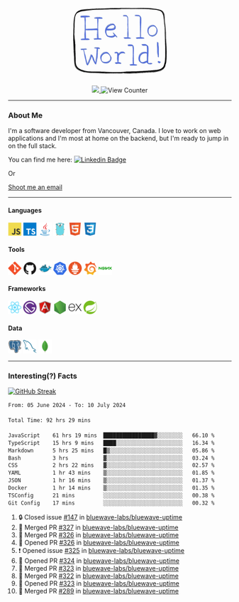 <div align="center">
    <img src="./img/hello_world.webp" height="200px" width="">
    <div>
        <a href="https://www.linkedin.com/in/ajhollid">
            <img src="https://img.shields.io/badge/LinkedIn-blue"/>
        </a>
        <img src="https://komarev.com/ghpvc/?username=ajhollid&color=yellow" alt="View Counter">
    </div>
</div>

---

### About Me

I'm a software developer from Vancouver, Canada. I love to work on web applications and I'm most at home on the backend, but I'm ready to jump in on the full stack.

You can find me here: [![Linkedin Badge](https://img.shields.io/badge/-ajhollid-blue?style=flat&logo=Linkedin&logoColor=white)](https://www.linkedin.com/in/ajhollid)

Or

[Shoot me an email](mailto:ajhollid@gmail.com)

---

#### Languages

<div>
    <img src="./img/devicons/javascript-original.svg" width=30 height=30 alt="JavaScript">
    <img src="/img/devicons/typescript-original.svg" width=30 height=30 alt="TypeScript">
    <img src="./img/devicons/java-original.svg" width=30 height=30 alt="Java">
    <img src="./img/devicons/go-original.svg" width=30 height=30 alt="Golang">
    <img src="./img/devicons/html5-original.svg" width=30 height=30 alt="HTML 5">
    <img src="./img/devicons/css3-original.svg" width=30 height=30 alt="CSS 3">
</div>

#### Tools

<div>
    <img src="./img/devicons/git-original.svg" width=30 height=30 alt="Git">
    <img src="./img/devicons/github-original.svg" width=30 height=30 alt="Github">
    <img src="./img/devicons/docker-original.svg" width=30 
    height=30 alt="Docker">
    <img src="./img/devicons/kubernetes-original.svg" width=30 height=30 alt="K8">
    <img src="./img/devicons/prometheus-original.svg" width=30 height=30 alt="Prometheus">
    <img src="./img/devicons/grafana-original.svg" width=30 height=30 alt="Grafana">
    <img src="./img/devicons/nginx-original.svg" width=30 height=30 alt="Nginx">
</div>

#### Frameworks

<div>
    <img src="./img/devicons/react-original.svg" width=30 height=30 alt="React">
    <img src="./img/devicons/gatsby-original.svg" width=30 height=30 alt="Gatsby">
    <img src="./img/devicons/angularjs-original.svg" width=30 height=30 alt="AngularJS">
    <img src="./img/devicons/nodejs-original.svg" width=30 height=30 alt="NodeJS">
    <img src="./img/devicons/express-original.svg" width=30 height=30 alt="Express">
    <img src="./img/devicons/spring-original.svg" width=30 height=30 alt="Spring">
</div>

#### Data

<div>
    <img src="./img/devicons/postgresql-original.svg" width=30 height=30 alt="Postgresql">
    <img src="./img/devicons/mysql-original.svg" width=30 height=30 alt="Mysql">
    <img src="./img/devicons/mongodb-original.svg" width=30 height=30 alt="MongoDB">
</div>

---

### Interesting(?) Facts

[![GitHub Streak](http://github-readme-streak-stats.herokuapp.com?user=ajhollid)](https://git.io/streak-stats)

 <!--START_SECTION:waka-->

```txt
From: 05 June 2024 - To: 10 July 2024

Total Time: 92 hrs 29 mins

JavaScript    61 hrs 19 mins  ████████████████▓░░░░░░░░   66.10 %
TypeScript    15 hrs 9 mins   ████░░░░░░░░░░░░░░░░░░░░░   16.34 %
Markdown      5 hrs 25 mins   █▒░░░░░░░░░░░░░░░░░░░░░░░   05.86 %
Bash          3 hrs           ▓░░░░░░░░░░░░░░░░░░░░░░░░   03.24 %
CSS           2 hrs 22 mins   ▓░░░░░░░░░░░░░░░░░░░░░░░░   02.57 %
YAML          1 hr 43 mins    ▒░░░░░░░░░░░░░░░░░░░░░░░░   01.85 %
JSON          1 hr 16 mins    ▒░░░░░░░░░░░░░░░░░░░░░░░░   01.37 %
Docker        1 hr 14 mins    ▒░░░░░░░░░░░░░░░░░░░░░░░░   01.35 %
TSConfig      21 mins         ░░░░░░░░░░░░░░░░░░░░░░░░░   00.38 %
Git Config    17 mins         ░░░░░░░░░░░░░░░░░░░░░░░░░   00.32 %
```

<!--END_SECTION:waka-->


<!--START_SECTION:activity-->
1. 🔒 Closed issue [#147](https://github.com/bluewave-labs/bluewave-uptime/issues/147) in [bluewave-labs/bluewave-uptime](https://github.com/bluewave-labs/bluewave-uptime)
2. 🎉 Merged PR [#327](https://github.com/bluewave-labs/bluewave-uptime/pull/327) in [bluewave-labs/bluewave-uptime](https://github.com/bluewave-labs/bluewave-uptime)
3. 🎉 Merged PR [#326](https://github.com/bluewave-labs/bluewave-uptime/pull/326) in [bluewave-labs/bluewave-uptime](https://github.com/bluewave-labs/bluewave-uptime)
4. 💪 Opened PR [#326](https://github.com/bluewave-labs/bluewave-uptime/pull/326) in [bluewave-labs/bluewave-uptime](https://github.com/bluewave-labs/bluewave-uptime)
5. ❗ Opened issue [#325](https://github.com/bluewave-labs/bluewave-uptime/issues/325) in [bluewave-labs/bluewave-uptime](https://github.com/bluewave-labs/bluewave-uptime)
6. 💪 Opened PR [#324](https://github.com/bluewave-labs/bluewave-uptime/pull/324) in [bluewave-labs/bluewave-uptime](https://github.com/bluewave-labs/bluewave-uptime)
7. 🎉 Merged PR [#323](https://github.com/bluewave-labs/bluewave-uptime/pull/323) in [bluewave-labs/bluewave-uptime](https://github.com/bluewave-labs/bluewave-uptime)
8. 🎉 Merged PR [#322](https://github.com/bluewave-labs/bluewave-uptime/pull/322) in [bluewave-labs/bluewave-uptime](https://github.com/bluewave-labs/bluewave-uptime)
9. 💪 Opened PR [#323](https://github.com/bluewave-labs/bluewave-uptime/pull/323) in [bluewave-labs/bluewave-uptime](https://github.com/bluewave-labs/bluewave-uptime)
10. 🎉 Merged PR [#289](https://github.com/bluewave-labs/bluewave-uptime/pull/289) in [bluewave-labs/bluewave-uptime](https://github.com/bluewave-labs/bluewave-uptime)
<!--END_SECTION:activity-->
